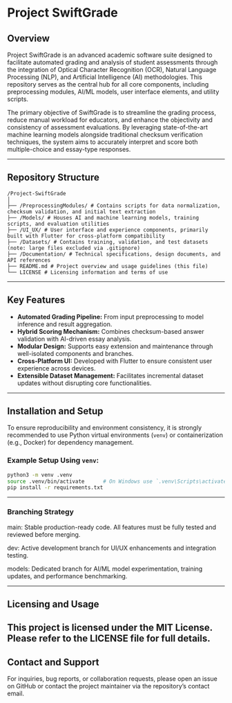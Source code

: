 # Project SwiftGrade

## Overview

Project SwiftGrade is an advanced academic software suite designed to facilitate automated grading and analysis of student assessments through the integration of Optical Character Recognition (OCR), Natural Language Processing (NLP), and Artificial Intelligence (AI) methodologies. This repository serves as the central hub for all core components, including preprocessing modules, AI/ML models, user interface elements, and utility scripts.

The primary objective of SwiftGrade is to streamline the grading process, reduce manual workload for educators, and enhance the objectivity and consistency of assessment evaluations. By leveraging state-of-the-art machine learning models alongside traditional checksum verification techniques, the system aims to accurately interpret and score both multiple-choice and essay-type responses.

---

## Repository Structure
```
/Project-SwiftGrade
│
├── /PreprocessingModules/ # Contains scripts for data normalization, checksum validation, and initial text extraction
├── /Models/ # Houses AI and machine learning models, training scripts, and evaluation utilities
├── /UI_UX/ # User interface and experience components, primarily built with Flutter for cross-platform compatibility
├── /Datasets/ # Contains training, validation, and test datasets (note: large files excluded via .gitignore)
├── /Documentation/ # Technical specifications, design documents, and API references
├── README.md # Project overview and usage guidelines (this file)
└── LICENSE # Licensing information and terms of use
```

---

## Key Features

- **Automated Grading Pipeline:** From input preprocessing to model inference and result aggregation.
- **Hybrid Scoring Mechanism:** Combines checksum-based answer validation with AI-driven essay analysis.
- **Modular Design:** Supports easy extension and maintenance through well-isolated components and branches.
- **Cross-Platform UI:** Developed with Flutter to ensure consistent user experience across devices.
- **Extensible Dataset Management:** Facilitates incremental dataset updates without disrupting core functionalities.

---

## Installation and Setup

To ensure reproducibility and environment consistency, it is strongly recommended to use Python virtual environments (`venv`) or containerization (e.g., Docker) for dependency management.

### Example Setup Using `venv`:

```bash
python3 -m venv .venv
source .venv/bin/activate      # On Windows use `.venv\Scripts\activate`
pip install -r requirements.txt
```

---

### Branching Strategy
main: Stable production-ready code. All features must be fully tested and reviewed before merging.

dev: Active development branch for UI/UX enhancements and integration testing.

models: Dedicated branch for AI/ML model experimentation, training updates, and performance benchmarking.

---

## Licensing and Usage
This project is licensed under the MIT License. Please refer to the LICENSE file for full details.
---

## Contact and Support
For inquiries, bug reports, or collaboration requests, please open an issue on GitHub or contact the project maintainer via the repository’s contact email.

